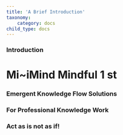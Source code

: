 ```yaml
---
title: 'A Brief Introduction'
taxonomy:
    category: docs
child_type: docs
---
```


### Introduction

# Mi~iMind Mindful 1 st

### Emergent Knowledge Flow Solutions
### For Professional Knowledge Work
### Act as is not as if!
